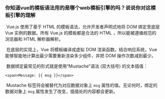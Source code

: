 ### 你知道vue的模板语法用的是哪个web模板引擎的吗？说说你对这模板引擎的理解

​		Vue.js 使用了基于 HTML 的模板语法，允许开发者声明式地将 DOM 绑定至底层 Vue 实例的数据。所有 Vue.js 的模板都是合法的 HTML ，所以能被遵循规范的浏览器和 HTML 解析器解析。

​		在底层的实现上，Vue 将模板编译成虚拟 DOM 渲染函数。结合响应系统，Vue 能够智能地计算出最少需要重新渲染多少组件，并把 DOM 操作次数减到最少。

​		数据绑定最常见的形式就是使用“Mustache”语法 (双大括号) 的文本插值：

```vue
<span>Message: {{ msg }}</span>
```

​		Mustache 标签将会被替代为对应数据对象上 `msg` 属性的值。无论何时，绑定的数据对象上 `msg` 属性发生了改变，插值处的内容都会更新。

